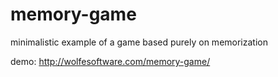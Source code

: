 memory-game
===========

minimalistic example of a game based purely on memorization

demo: http://wolfesoftware.com/memory-game/
